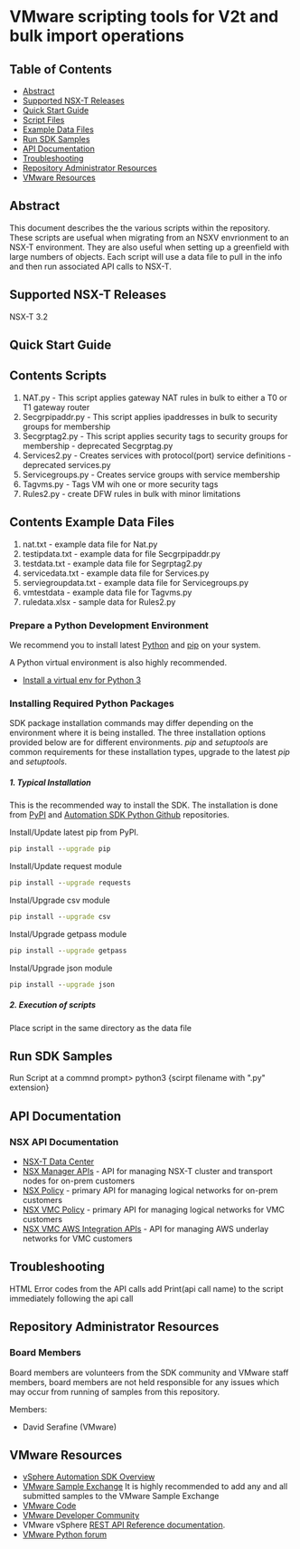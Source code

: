 # VMware scripting tools for V2t and bulk import operations 


## Table of Contents
- [Abstract](#abstract)
- [Supported NSX-T Releases](#supported-nsx-t-releases)
- [Quick Start Guide](#quick-start-guide)
- [Script Files](#Contents-Scripts)
- [Example Data Files](#Contents-Example-Data-Files)
- [Run SDK Samples](#run-sdk-samples)
- [API Documentation](#api-documentation)
- [Troubleshooting](#troubleshooting)
- [Repository Administrator Resources](#repository-administrator-resources)
- [VMware Resources](#vmware-resources)

## Abstract
This document describes the the various scripts within the repository.  These scripts are usefual when migrating from an NSXV envrionment to an NSX-T environment.  They are also useful when setting up a greenfield with large numbers of objects.  Each script will use a data file to pull in the info and then run associated API calls to NSX-T.

## Supported NSX-T Releases
NSX-T 3.2

## Quick Start Guide

## Contents Scripts
1. NAT.py - This script applies gateway NAT rules in bulk to either a T0 or T1 gateway router
2. Secgrpipaddr.py - This script applies ipaddresses in bulk to security groups for membership
3. Secgrptag2.py - This script applies security tags to security groups for membership - deprecated Secgrptag.py
4. Services2.py - Creates services with protocol(port) service definitions - deprecated services.py
5. Servicegroups.py - Creates service groups with service membership
6. Tagvms.py - Tags VM wih one or more security tags
7. Rules2.py - create DFW rules in bulk with minor limitations

## Contents Example Data Files
1. nat.txt - example data file for Nat.py
2. testipdata.txt - example data for file Secgrpipaddr.py
3. testdata.txt - example data file for Segrptag2.py
4. servicedata.txt - example data file for Services.py
5. serviegroupdata.txt - example data file for Servicegroups.py
6. vmtestdata - example data file for Tagvms.py
7. ruledata.xlsx - sample data for Rules2.py

### Prepare a Python Development Environment

We recommend you to install latest [Python](http://docs.python-guide.org/en/latest/starting/installation/) and [pip](https://pypi.python.org/pypi/pip/) on your system.

A Python virtual environment is also highly recommended.
* [Install a virtual env for Python 3](https://docs.python.org/3/tutorial/venv.html)

### Installing Required Python Packages
SDK package installation commands may differ depending on the environment where it is being installed. The three installation options provided below are for different environments.
*pip* and *setuptools* are common requirements for these installation types, upgrade to the latest *pip* and *setuptools*.

##### 1. Typical Installation
This is the recommended way to install the SDK. The installation is done from [PyPI](https://pypi.org/) and [Automation SDK Python Github](https://github.com/vmware/vsphere-automation-sdk-python) repositories.

Install/Update latest pip from PyPI.
```cmd
pip install --upgrade pip
```
Install/Update request module
```cmd
pip install --upgrade requests
```
Instal/Upgrade csv module
```cmd
pip install --upgrade csv
```
Instal/Upgrade getpass module
```cmd
pip install --upgrade getpass
```
Instal/Upgrade json module
```cmd
pip install --upgrade json
```

##### 2. Execution of scripts

Place script in the same directory as the data file

## Run SDK Samples

Run Script
at a commnd prompt> python3 {scirpt filename with ".py" extension}

## API Documentation

### NSX API Documentation
* [NSX-T Data Center](https://docs.vmware.com/en/VMware-NSX-T-Data-Center/index.html)
* [NSX Manager APIs](https://vmware.github.io/vsphere-automation-sdk-python/nsx/nsx/index.html) - API for managing NSX-T cluster and transport nodes for on-prem customers
* [NSX Policy](https://vmware.github.io/vsphere-automation-sdk-python/nsx/nsx_policy/index.html) - primary API for managing logical networks for on-prem customers
* [NSX VMC Policy](https://vmware.github.io/vsphere-automation-sdk-python/nsx/nsx_vmc_policy/index.html) - primary API for managing logical networks for VMC customers
* [NSX VMC AWS Integration APIs](https://vmware.github.io/vsphere-automation-sdk-python/nsx/nsx_vmc_aws_integration/index.html) - API for managing AWS underlay networks for VMC customers

## Troubleshooting

HTML Error codes from the API calls 
add Print(api call name) to the script immediately following the api call

## Repository Administrator Resources

### Board Members

Board members are volunteers from the SDK community and VMware staff members, board members are not held responsible for any issues which may occur from running of samples from this repository.

Members:
* David Serafine (VMware)

## VMware Resources

* [vSphere Automation SDK Overview](http://pubs.vmware.com/vsphere-65/index.jsp#com.vmware.vapi.progguide.doc/GUID-AF73991C-FC1C-47DF-8362-184B6544CFDE.html)
* [VMware Sample Exchange](https://code.vmware.com/samples) It is highly recommended to add any and all submitted samples to the VMware Sample Exchange
* [VMware Code](https://code.vmware.com/home)
* [VMware Developer Community](https://communities.vmware.com/community/vmtn/developer)
* VMware vSphere [REST API Reference documentation](https://developer.vmware.com/docs/vsphere-automation/latest/).
* [VMware Python forum](https://code.vmware.com/forums/7508/vsphere-automation-sdk-for-python)
